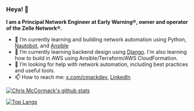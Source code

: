 ### Heya! 👋

**I am a Principal Network Engineer at Early Warning®, owner and operator of the Zelle Network®.**

- 🔭 I’m currently learning and building network automation using Python, [Nautobot](https://docs.nautobot.com/projects/core/en/stable/), and [Ansible](https://docs.ansible.com/ansible/latest/network/index.html)
- 🌱 I’m currently learning backend design using [Django](https://www.djangoproject.com/).  I'm also learning how to build in AWS using Ansible/Terraform/AWS CloudFormation.
- 🤔 I’m looking for help with network automation, including best practices and useful tools.
- 📫 How to reach me: [x.com/cmackdev](https://x.com/cmackdev), [LinkedIn](https://www.linkedin.com/in/christopherjmccormack/)

[![Chris McCormack's github stats](https://github-readme-stats.vercel.app/api?username=cmccormack&show_icons=true&theme=cobalt)](https://github.com/anuraghazra/github-readme-stats)

[![Top Langs](https://github-readme-stats.vercel.app/api/top-langs/?username=cmccormack&layout=compact)](https://github.com/anuraghazra/github-readme-stats)
